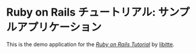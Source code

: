 # Ruby on Rails チュートリアル: サンプルアプリケーション

This is the demo application for the
[*Ruby on Rails Tutorial*](http://railstutorial.jp/)
by [libitte](https://berryred.info/libitte/).
